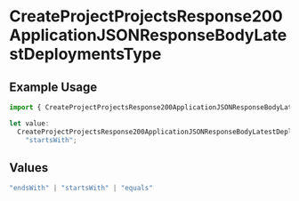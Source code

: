 # CreateProjectProjectsResponse200ApplicationJSONResponseBodyLatestDeploymentsType

## Example Usage

```typescript
import { CreateProjectProjectsResponse200ApplicationJSONResponseBodyLatestDeploymentsType } from "@vercel/sdk/models/operations/createproject.js";

let value:
  CreateProjectProjectsResponse200ApplicationJSONResponseBodyLatestDeploymentsType =
    "startsWith";
```

## Values

```typescript
"endsWith" | "startsWith" | "equals"
```
